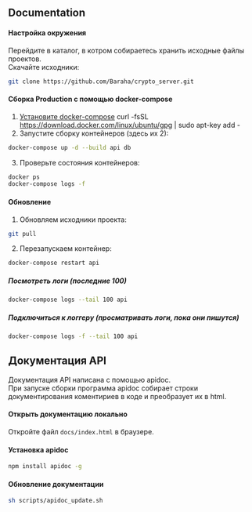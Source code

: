 ## Documentation
#### Настройка окружения
Перейдите в каталог, в котром собираетесь хранить исходные файлы проектов.  
Скачайте исходники:
```bash
git clone https://github.com/Baraha/crypto_server.git
```


#### Сборка Production с помощью docker-compose
1. [Установите docker-compose](https://docs.docker.com/compose/install/)
curl -fsSL https://download.docker.com/linux/ubuntu/gpg | sudo apt-key add -
2. Запустите сборку контейнеров (здесь их 2):
```bash
docker-compose up -d --build api db
```
3. Проверьте состояния контейнеров:
```bash
docker ps
docker-compose logs -f 
```


#### Обновление
1. Обновляем исходники проекта:
```bash
git pull
```
2. Перезапускаем контейнер:
```bash
docker-compose restart api
```

##### Посмотреть логи (последние 100)
```bash
docker-compose logs --tail 100 api
```
##### Подключиться к логгеру (просматривать логи, пока они пишутся) 
```bash
docker-compose logs -f --tail 100 api
```

## Документация API
Документация API написана с помощью apidoc.  
При запуске сборки программа apidoc собирает строки документирования 
коментириев в коде и преобразует их в html.
#### Открыть документацию локально
Откройте файл `docs/index.html` в браузере.
#### Установка apidoc
```bash
npm install apidoc -g
```
#### Обновление документации
```bash
sh scripts/apidoc_update.sh
```
